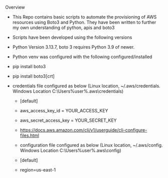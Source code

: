 Overview
- This Repo contains basic scripts to automate the provisioning of AWS resources using Boto3 and Python. They have been written to further my own understanding of python, apis and boto3
- Scripts have been developed using the following versions
- Python Version 3.13.7, boto 3 requires Python 3.9 of newer.
- Python venv was configured with the following configured/installed
- pip install boto3
- pip install boto3[crt]
- credentials file configured as below (Linux location, ~/.aws/credentials. Windows Location C:\Users\%user%\.aws\credentials)

  - [default]
  - aws_access_key_id = YOUR_ACCESS_KEY
  - aws_secret_access_key = YOUR_SECRET_KEY

  - https://docs.aws.amazon.com/cli/v1/userguide/cli-configure-files.html
  
  - configuration file configured as below (Linux location, ~/.aws/config. Windows Location C:\Users\%user%\.aws\config)
 
  - [default]
  - region=us-east-1
